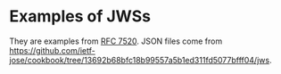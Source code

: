# Examples of JWSs

They are examples from [RFC 7520](https://www.rfc-editor.org/rfc/rfc7520).
JSON files come from https://github.com/ietf-jose/cookbook/tree/13692b68bfc18b99557a5b1ed311fd5077bfff04/jws.
